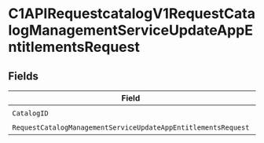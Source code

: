 # C1APIRequestcatalogV1RequestCatalogManagementServiceUpdateAppEntitlementsRequest


## Fields

| Field                                                                                                                                                             | Type                                                                                                                                                              | Required                                                                                                                                                          | Description                                                                                                                                                       |
| ----------------------------------------------------------------------------------------------------------------------------------------------------------------- | ----------------------------------------------------------------------------------------------------------------------------------------------------------------- | ----------------------------------------------------------------------------------------------------------------------------------------------------------------- | ----------------------------------------------------------------------------------------------------------------------------------------------------------------- |
| `CatalogID`                                                                                                                                                       | *string*                                                                                                                                                          | :heavy_check_mark:                                                                                                                                                | N/A                                                                                                                                                               |
| `RequestCatalogManagementServiceUpdateAppEntitlementsRequest`                                                                                                     | [*components.RequestCatalogManagementServiceUpdateAppEntitlementsRequest](../../models/components/requestcatalogmanagementserviceupdateappentitlementsrequest.md) | :heavy_minus_sign:                                                                                                                                                | N/A                                                                                                                                                               |